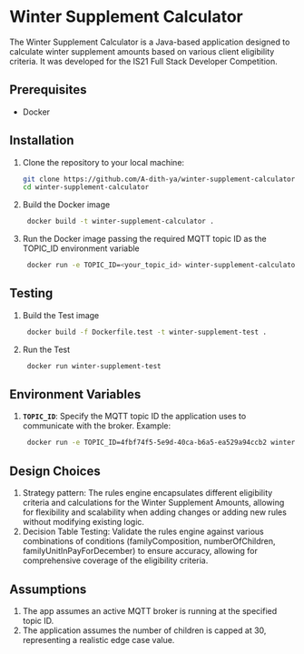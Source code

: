 # Winter Supplement Calculator

The Winter Supplement Calculator is a Java-based application designed to calculate winter supplement amounts based on various client eligibility criteria. It was developed for the IS21 Full Stack Developer Competition.

## Prerequisites

- Docker

## Installation

1. Clone the repository to your local machine:

   ```bash
   git clone https://github.com/A-dith-ya/winter-supplement-calculator.git
   cd winter-supplement-calculator
   ```

2. Build the Docker image

   ```bash
    docker build -t winter-supplement-calculator .
   ```

3. Run the Docker image passing the required MQTT topic ID as the TOPIC_ID environment variable

   ```bash
    docker run -e TOPIC_ID=<your_topic_id> winter-supplement-calculator
   ```

## Testing

1. Build the Test image

   ```bash
    docker build -f Dockerfile.test -t winter-supplement-test .
   ```

2. Run the Test

   ```bash
    docker run winter-supplement-test
   ```

## Environment Variables

1. **`TOPIC_ID`**: Specify the MQTT topic ID the application uses to communicate with the broker. Example:

   ```bash
    docker run -e TOPIC_ID=4fbf74f5-5e9d-40ca-b6a5-ea529a94ccb2 winter-supplement-calculator
   ```
## Design Choices

1. Strategy pattern: The rules engine encapsulates different eligibility criteria and calculations for the Winter Supplement Amounts, allowing for flexibility and scalability when adding changes or adding new rules without modifying existing logic.
2. Decision Table Testing: Validate the rules engine against various combinations of conditions (familyComposition, numberOfChildren, familyUnitInPayForDecember) to ensure accuracy, allowing for comprehensive coverage of the eligibility criteria.

## Assumptions

1. The app assumes an active MQTT broker is running at the specified topic ID.
2. The application assumes the number of children is capped at 30, representing a realistic edge case value.